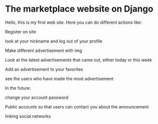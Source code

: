 # The marketplace website on Django

Hello, this is my first web site. Here you can do different actions like:

Register on sitе

look at your nickname and log out of your profile

Make different advertisement with img

Look at the latest advertisements that came out, either today or this week

Add an advertisement to your favorites

see the users who have made the most advertisement

In the future:

change your account password

Public accounts so that users can contact you about the announcement

linking social networks




